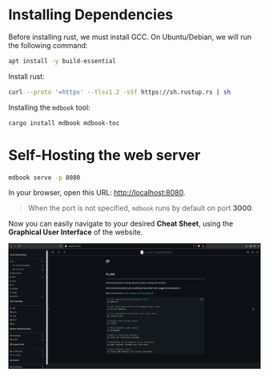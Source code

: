 
# Installing Dependencies

Before installing rust, we must install GCC.
On Ubuntu/Debian, we will run the following command:


```sh
apt install -y build-essential
```

Install rust:

```sh
curl --proto '=https' --tlsv1.2 -sSf https://sh.rustup.rs | sh
```


Installing the `mdbook` tool:

```sh
cargo install mdbook mdbook-toc
```


# Self-Hosting the web server


```sh
mdbook serve -p 8080
```

In your browser, open this URL: <http://localhost:8080>.

> When the port is not specified, `mdbook` runs by default on port **3000**.


Now you can easily navigate to your desired **Cheat Sheet**, using the **Graphical User Interface** of the website.

![img](./website-screen-shot.png)